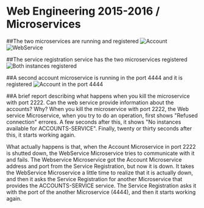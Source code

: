 # Web Engineering 2015-2016 / Microservices

##The two microservices are running and registered
![Account](https://raw.github.com/OscarClemente/Laboratory-6-microservices/master/screenshots/account1.png)
![WebService](https://raw.github.com/OscarClemente/Laboratory-6-microservices/master/screenshots/web1.png)

##The service registration service has the two microservices registered
![Both instances registered](https://raw.github.com/OscarClemente/Laboratory-6-microservices/master/screenshots/servicesregistered1.png)

##A second account microservice is running in the port 4444 and it is registered
![Account in the port 4444](https://raw.github.com/OscarClemente/Laboratory-6-microservices/master/screenshots/account2.png)

##A brief report describing what happens when you kill the microservice with port 2222. Can the web service provide information about the accounts? Why?
When you kill the microservice with port 2222, the Web service Microservice, when you try to do an operation, first shows "Refused connection" errores. A few seconds after this, it shows "No instances available for ACCOUNTS-SERVICE". Finally, twenty or thirty seconds after this, it starts working again.

What actually happens is that, when the Account Microservice in port 2222 is shutted down, the WebService Microservice tries to communicate with it and fails. The Webservice Microservice got the Account Microservice address and port from the Service Registration, but now it is down. It takes the WebService Microservice a little time to realize that it is actually down, and then it asks the Service Registration for another Microservice that provides the ACCOUNTS-SERVICE service. The Service Registration asks it with the port of the another Microservice (4444), and then it starts working again.
